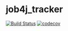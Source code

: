 # job4j_tracker
[![Build Status](https://travis-ci.com/AMakutsevi4/job4j_tracker.svg?branch=master)](https://travis-ci.com/AMakutsevi4/job4j_tracker)
[![codecov](https://codecov.io/gh/AMakutsevi4/job4j_elementary/branch/master/graph/badge.svg?token=PF83052GJT)](https://codecov.io/gh/AMakutsevi4/job4j_elementary)
